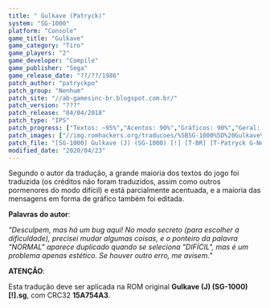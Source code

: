 ```yaml
---
title: " Gulkave (Patryck)"
system: "SG-1000"
platform: "Console"
game_title: "Gulkave"
game_category: "Tiro"
game_players: "2"
game_developer: "Compile"
game_publisher: "Sega"
game_release_date: "??/??/1986"
patch_author: "patryckpo"
patch_group: "Nenhum"
patch_site: "//ab-gamesinc-br.blogspot.com.br/"
patch_version: "???"
patch_release: "04/04/2018"
patch_type: "IPS"
patch_progress: ["Textos: ~95%","Acentos: 90%","Gráficos: 90%","Geral: 95%"]
patch_images: ["//img.romhackers.org/traducoes/%5BSG-1000%5D%20Gulkave%20-%20Patryck%20-%201.png","//img.romhackers.org/traducoes/%5BSG-1000%5D%20Gulkave%20-%20Patryck%20-%202.png","//img.romhackers.org/traducoes/%5BSG-1000%5D%20Gulkave%20-%20Patryck%20-%203.png"]
patch_file: "[SG-1000] Gulkave (J) (SG-1000) [!] [T-BR] [T-Patryck G-Nenhum] [A-2018].zip"
modified_date: "2020/04/23"
---
```

Segundo o autor da tradução, a grande maioria dos textos do jogo foi traduzida (os créditos não foram traduzidos, assim como outros pormenores do modo difícil) e está parcialmente acentuada, e a maioria das mensagens em forma de gráfico também foi editada.

<b>Palavras do autor</b>:

<i>"Desculpem, mas há um bug aqui! No modo secreto (para escolher a dificuldade), precisei mudar algumas coisas, e o ponteiro da palavra "NORMAL" aparece duplicado quando se seleciona "DIFÍCIL", mas é um problema apenas estético. Se houver outro erro, me avisem."</i>

<b>ATENÇÃO</b>:

Esta tradução deve ser aplicada na ROM original <b>Gulkave (J) (SG-1000) [!].sg</b>, com CRC32 <b>15A754A3</b>.
